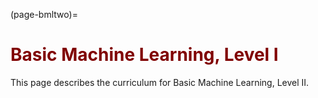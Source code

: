 (page-bmltwo)=
# <font color="maroon">Basic Machine Learning, Level I</font> 

This page describes the curriculum for Basic Machine Learning, Level II. 



